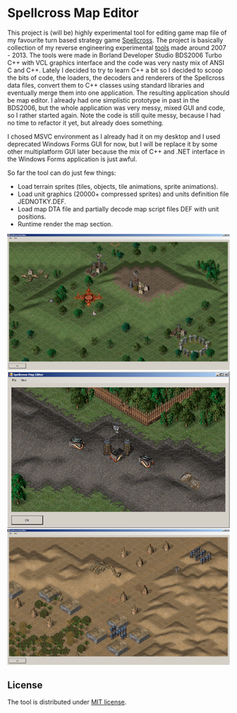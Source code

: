 # Spellcross Map Editor

This project is (will be) highly experimental tool for editing game map file of my favourite turn based strategy game [Spellcross](https://cs.wikipedia.org/wiki/Spellcross).
The project is basically collection of my reverse engineering experimental [tools](http://spellcross.kvalitne.cz) made around 2007 - 2013.
The tools were made in Borland Developer Studio BDS2006 Turbo C++ with VCL graphics interface and the code was very nasty mix of ANSI C and C++. 
Lately I decided to try to learn C++ a bit so I decided to scoop the bits of code, the loaders, the decoders and renderers of the Spellcross data files, convert them to C++ classes using standard libraries and eventually merge them into one application. The resulting application should be map editor. I already had one simplistic prototype in past in the BDS2006, but the whole application was very messy, mixed GUI and code, so I rather started again. Note the code is still quite messy, because I had no time to refactor it yet, but already does something.

I chosed MSVC environment as I already had it on my desktop and I used deprecated Windows Forms GUI for now, but I will be replace it by some other multiplatform GUI later because the mix of C++ and .NET interface in the Windows Forms application is just awful.  

So far the tool can do just few things:
- Load terrain sprites (tiles, objects, tile animations, sprite animations).
- Load unit graphics (20000+ compressed sprites) and units definition file JEDNOTKY.DEF.
- Load map DTA file and partially decode map script files DEF with unit positions.
- Runtime render the map section.

<img src="./doc/spell_map_edit_v1.png">    
<img src="./doc/spell_map_edit_v2.png">
<img src="./doc/spell_map_edit_v3.png">
                                 
## License
The tool is distributed under [MIT license](./LICENSE.txt). 
  
  
